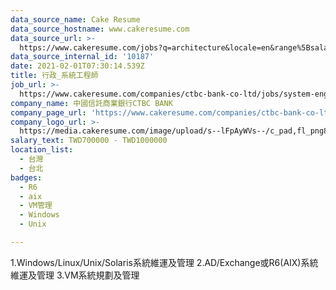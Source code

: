 ```yaml
---
data_source_name: Cake Resume
data_source_hostname: www.cakeresume.com
data_source_url: >-
  https://www.cakeresume.com/jobs?q=architecture&locale=en&range%5Bsalary_range%5D%5Bmin%5D=1000000&page=4
data_source_internal_id: '10187'
date: 2021-02-01T07:30:14.539Z
title: 行政_系統工程師
job_url: >-
  https://www.cakeresume.com/companies/ctbc-bank-co-ltd/jobs/system-engineer-8258fb
company_name: 中國信託商業銀行CTBC BANK
company_page_url: 'https://www.cakeresume.com/companies/ctbc-bank-co-ltd'
company_logo_url: >-
  https://media.cakeresume.com/image/upload/s--lFpAyWVs--/c_pad,fl_png8,h_200,w_200/v1564465077/jaahzogkgdfd5ydubryd.png
salary_text: TWD700000 - TWD1000000
location_list:
  - 台灣
  - 台北
badges:
  - R6
  - aix
  - VM管理
  - Windows
  - Unix

---
```


1.Windows/Linux/Unix/Solaris系統維運及管理 2.AD/Exchange或R6(AIX)系統維運及管理 3.VM系統規劃及管理